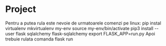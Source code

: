 # Project

Pentru a putea rula este nevoie de urmatoarele comenzi pe linux:
pip instal virtualenv
mkvirtualenv my-env
source my-env/bin/activate
pip3 install --user flask sqlalchemy flask-sqlalchemy
export FLASK_APP=run.py
Apoi trebuie rulata comanda flask run
